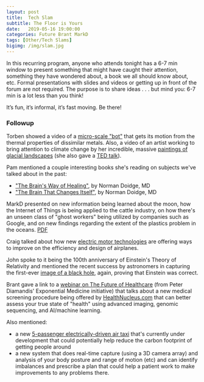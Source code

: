 ```yaml
---
layout: post
title:  Tech Slam
subtitle: The Floor is Yours
date:   2019-05-16 19:00:00
categories: Future Brant MarkD
tags: [Other/Tech Slams]
bigimg: /img/slam.jpg
---
```

In this recurring program, anyone who attends tonight has a 6-7 min window to present something that might have caught their attention, something they have wondered about, a book we all should know about, etc. Formal presentations with slides and videos or getting up in front of the forum are not required. The purpose is to share ideas . . . but mind you: 6-7 min is a lot less than you think!

It’s fun, it’s informal, it’s fast moving. Be there!

### Followup

Torben showed a video of a [micro-scale "bot"](/assets/present/2019/2019-05-16/microbots.mp4) that gets its motion from the thermal properties of dissimilar metals.  Also, a video of an artist working to bring attention to climate change by her incredible, massive [paintings of glacial landscapes](/assets/present/2019/2019-05-16/glacier-paintings.mp4) (she also gave a [TED talk](https://www.ted.com/talks/zaria_forman_drawings_that_show_the_beauty_and_fragility_of_earth)). 

Pam mentioned a couple interesting books she's reading on subjects we've talked about in the past:

* ["The Brain's Way of Healing"](https://www.amazon.com/Brains-Way-Healing-Discoveries-Neuroplasticity/dp/014312837X), by Norman Doidge, MD
* ["The Brain That Changes Itself"](https://www.amazon.com/Brain-That-Changes-Itself-Frontiers/dp/0143113100/), by Norman Doidge, MD 

MarkD presented on new information being learned about the moon, how the Internet of Things is being applied to the cattle industry, on how there's an unseen class of "ghost workers" being utilized by companies such as Google, and on new findings regarding the extent of the plastics problem in the oceans. [PDF](/assets/present/2019/2019-05-16/markd.pdf)

Craig talked about how new [electric motor technologies](/assets/present/2019/2019-05-16/craig.pdf) are offering ways to improve on the efficiency and design of airplanes.

John spoke to it being the 100th anniversary of Einstein's Theory of Relativity and mentioned the recent success by astronomers in capturing the first-ever [image of a black hole](https://www.jpl.nasa.gov/edu/news/2019/4/19/how-scientists-captured-the-first-image-of-a-black-hole/), again, proving that Einstein was correct.

Brant gave a link to a [webinar on The Future of Healthcare](https://www.a360.digital/david-karow-post-webinar-sample-content)
 (from Peter Diamandis' Exponential Medicine initiative) that talks about a new medical screening procedure being offered by [HealthNucleus.com](https://www.healthnucleus.com) that can better assess your true state of "health" using advanced imaging, genomic sequencing, and AI/machine learning.

 Also mentioned: 

* a new [5-passenger electrically-driven air taxi](https://www.theverge.com/2019/5/16/18625088/lilium-jet-test-flight-electric-aircraft-flying-car) that's currently under development that could potentially help reduce the carbon footprint of getting people around
* a new system that does real-time capture (using a 3D camera array) and analysis of your body posture and range of motion (etc) and can identify imbalances and prescribe a plan that could help a patient work to make improvements to any problems there.
